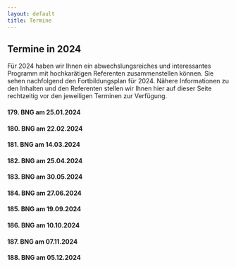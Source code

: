 ```yaml
---
layout: default
title: Termine
---
```

## Termine in 2024

Für 2024 haben wir Ihnen ein abwechslungsreiches und interessantes Programm mit hochkarätigen Referenten zusammenstellen können. Sie sehen nachfolgend den Fortbildungsplan für 2024. Nähere Informationen zu den Inhalten und den Referenten stellen wir Ihnen hier auf dieser Seite rechtzeitig vor den jeweiligen Terminen zur Verfügung.  
   
   
#### 179. BNG am 25.01.2024   



#### 180. BNG am 22.02.2024     
   
 
   
#### 181. BNG am 14.03.2024  
   
  
   
#### 182. BNG am 25.04.2024  
   

   
#### 183. BNG am 30.05.2024  
   
  
   
#### 184. BNG am 27.06.2024  
   

   
#### 185. BNG am 19.09.2024  
   
   
   
#### 186. BNG am 10.10.2024  
   
   

#### 187. BNG am 07.11.2024  
   

   
#### 188. BNG am 05.12.2024  
     
